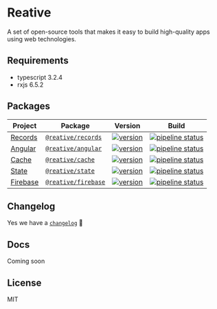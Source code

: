 # Reative

A set of open-source tools that makes it easy to build high-quality apps using web technologies.

## Requirements

- typescript 3.2.4
- rxjs 6.5.2

## Packages

| Project                              | Package                                                                  | Version                                                                                                                    |                                                                             Build                                                                              |
| ------------------------------------ | ------------------------------------------------------------------------ | -------------------------------------------------------------------------------------------------------------------------- | :------------------------------------------------------------------------------------------------------------------------------------------------------------: |
| [Records](/libs/records/README.md)   | [`@reative/records`](https://www.npmjs.com/package/@reative/records)   | [![version](https://img.shields.io/npm/v/@reative/records/latest.svg)](https://www.npmjs.com/package/@reative/records)   |  [![pipeline status](https://gitlab.com/reative-team/test-records/badges/master/pipeline.svg)](https://gitlab.com/reative-team/test-records/commits/master)  |
| [Angular](/libs/angular/README.md)   | [`@reative/angular`](https://www.npmjs.com/package/@reative/angular)   | [![version](https://img.shields.io/npm/v/@reative/angular/latest.svg)](https://www.npmjs.com/package/@reative/angular)   |  [![pipeline status](https://gitlab.com/reative-team/test-angular/badges/master/pipeline.svg)](https://gitlab.com/reative-team/test-angular/commits/master)  |
| [Cache](/libs/cache/README.md)       | [`@reative/cache`](https://www.npmjs.com/package/@reative/cache)       | [![version](https://img.shields.io/npm/v/@reative/cache/latest.svg)](https://www.npmjs.com/package/@reative/cache)       |    [![pipeline status](https://gitlab.com/reative-team/test-cache/badges/master/pipeline.svg)](https://gitlab.com/reative-team/test-cache/commits/master)    |
| [State](/libs/state/README.md)       | [`@reative/state`](https://www.npmjs.com/package/@reative/state)       | [![version](https://img.shields.io/npm/v/@reative/state/latest.svg)](https://www.npmjs.com/package/@reative/state)       |    [![pipeline status](https://gitlab.com/reative-team/test-state/badges/master/pipeline.svg)](https://gitlab.com/reative-team/test-state/commits/master)    |
| [Firebase](/libs/firebase/README.md) | [`@reative/firebase`](https://www.npmjs.com/package/@reative/firebase) | [![version](https://img.shields.io/npm/v/@reative/firebase/latest.svg)](https://www.npmjs.com/package/@reative/firebase) | [![pipeline status](https://gitlab.com/reative-team/test-firebase/badges/master/pipeline.svg)](https://gitlab.com/reative-team/test-firebase/commits/master) |

## Changelog

Yes we have a [`changelog`](/CHANGELOG.md) 🍭

## Docs

Coming soon

## License

MIT
